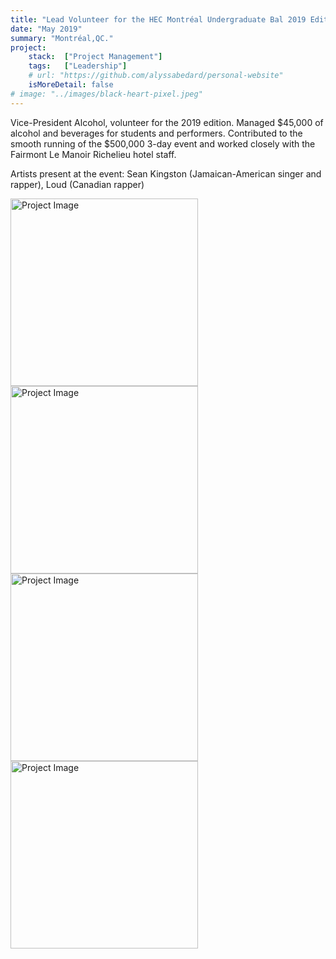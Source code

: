 ```yaml
---
title: "Lead Volunteer for the HEC Montréal Undergraduate Bal 2019 Edition"
date: "May 2019"
summary: "Montréal,QC."
project:
    stack:  ["Project Management"]
    tags:   ["Leadership"]
    # url: "https://github.com/alyssabedard/personal-website"
    isMoreDetail: false
# image: "../images/black-heart-pixel.jpeg"
---
```


<p>

Vice-President Alcohol, volunteer for the 2019 edition.
Managed $45,000 of alcohol and beverages for students and performers. Contributed to the smooth running of the $500,000 3-day event and worked closely with the Fairmont Le Manoir Richelieu hotel staff.
</p>
<p>Artists present at the event: Sean Kingston (Jamaican-American singer and rapper), Loud (Canadian rapper)</p>



<img src="https://www.images.alyssabedard.com/promobal1.JPG" alt="Project Image" style="width:300px">

<img src="https://www.images.alyssabedard.com/promobal2.JPG" alt="Project Image" style="width:300px">

<!-- <img src="https://www.images.alyssabedard.com/promobal3.HEIC" alt="Project Image" style="width:300px"> -->

<img src="https://www.images.alyssabedard.com/promobal4.jpg" alt="Project Image" style="width:300px">

<img src="https://www.images.alyssabedard.com/promobal5.JPG" alt="Project Image" style="width:300px">
